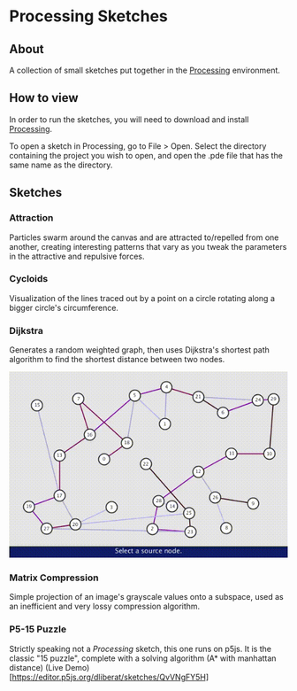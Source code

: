 # Processing Sketches

## About

A collection of small sketches put together in the [Processing](http://www.processing.org) environment.

## How to view

In order to run the sketches, you will need to download and install [Processing](http://www.processing.org).

To open a sketch in Processing, go to File > Open. Select the directory containing the project you wish to open, and open the .pde file that has the same name as the directory.

## Sketches

### Attraction

Particles swarm around the canvas and are attracted to/repelled from one another, creating interesting patterns that vary as you tweak the parameters in the attractive and repulsive forces.

### Cycloids

Visualization of the lines traced out by a point on a circle rotating along a bigger circle's circumference.

### Dijkstra

Generates a random weighted graph, then uses Dijkstra's shortest path algorithm to find the shortest distance between two nodes.

![Dijkstra](./dijkstra/dijkstra.gif "Logo Title Text 1")

### Matrix Compression

Simple projection of an image's grayscale values onto a subspace, used as an inefficient and very lossy compression algorithm.

### P5-15 Puzzle

Strictly speaking not a _Processing_ sketch, this one runs on p5js. It is the classic "15 puzzle", complete with a solving algorithm (A* with manhattan distance)
(Live Demo)[https://editor.p5js.org/dliberat/sketches/QvVNgFY5H]

